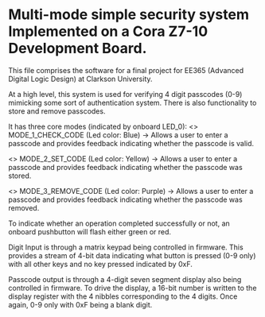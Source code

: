 # Multi-mode simple security system Implemented on a Cora Z7-10 Development Board.

This file comprises
the software for a final project for
EE365 (Advanced Digital Logic Design) at Clarkson University.

At a high level, this system is used for verifying 4 digit
passcodes (0-9) mimicking some sort of authentication system.
There is also functionality to store and remove passcodes.

It has three core modes (indicated by onboard LED_0):
<> MODE_1_CHECK_CODE (Led color: Blue)
  -> Allows a user to enter a passcode and provides feedback
      indicating whether the passcode is valid.

<> MODE_2_SET_CODE (Led color: Yellow)
  -> Allows a user to enter a passcode and provides feedback
      indicating whether the passcode was stored.

<> MODE_3_REMOVE_CODE (Led color: Purple)
  -> Allows a user to enter a passcode and provides feedback
      indicating whether the passcode was removed.

To indicate whether an operation completed successfully
or not, an onboard pushbutton will flash either green or red.

Digit Input is through a matrix keypad being controlled in
firmware. This provides a stream of 4-bit data indicating
what button is pressed (0-9 only) with all other keys and
no key pressed indicated by 0xF.

Passcode output is through a 4-digit seven segment display
also being controlled in firmware. To drive the display, a
16-bit number is written to the display register with
the 4 nibbles corresponding to the 4 digits. Once again,
0-9 only with 0xF being a blank digit.
